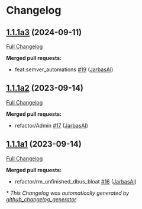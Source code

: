# Changelog

## [1.1.1a3](https://github.com/OpenVoiceOS/ovos-PHAL-plugin-network-manager/tree/1.1.1a3) (2024-09-11)

[Full Changelog](https://github.com/OpenVoiceOS/ovos-PHAL-plugin-network-manager/compare/1.1.1a2...1.1.1a3)

**Merged pull requests:**

- feat:semver\_automations [\#19](https://github.com/OpenVoiceOS/ovos-PHAL-plugin-network-manager/pull/19) ([JarbasAl](https://github.com/JarbasAl))

## [1.1.1a2](https://github.com/OpenVoiceOS/ovos-PHAL-plugin-network-manager/tree/1.1.1a2) (2023-09-14)

[Full Changelog](https://github.com/OpenVoiceOS/ovos-PHAL-plugin-network-manager/compare/1.1.1a1...1.1.1a2)

**Merged pull requests:**

- refactor/Admin [\#17](https://github.com/OpenVoiceOS/ovos-PHAL-plugin-network-manager/pull/17) ([JarbasAl](https://github.com/JarbasAl))

## [1.1.1a1](https://github.com/OpenVoiceOS/ovos-PHAL-plugin-network-manager/tree/1.1.1a1) (2023-09-14)

[Full Changelog](https://github.com/OpenVoiceOS/ovos-PHAL-plugin-network-manager/compare/1.1.0...1.1.1a1)

**Merged pull requests:**

- refactor/rm\_unfinished\_dbus\_bloat [\#16](https://github.com/OpenVoiceOS/ovos-PHAL-plugin-network-manager/pull/16) ([JarbasAl](https://github.com/JarbasAl))



\* *This Changelog was automatically generated by [github_changelog_generator](https://github.com/github-changelog-generator/github-changelog-generator)*
